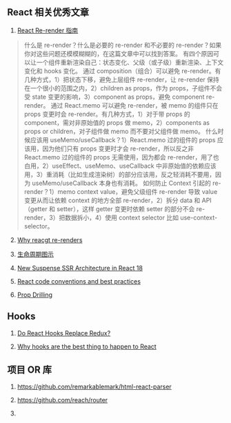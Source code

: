 ## React 相关优秀文章

1. [React Re-render 指南](https://www.developerway.com/posts/react-re-renders-guide)
> 什么是 re-render？什么是必要的 re-render 和不必要的 re-render？如果你对这些问题还模模糊糊的，在这篇文章中可以找到答案。
有四个原因可以让一个组件重新渲染自己：状态变化、父级（或子级）重新渲染、上下文变化和 hooks 变化。
通过 composition（组合）可以避免 re-render。有几种方式，1）把状态下移，避免上层组件 re-render，让 re-render 保持在一个很小的范围之内，2）children as props，作为 props，子组件不会受 state 变更的影响，3）component as props，避免 component re-render。
通过 React.memo 可以避免 re-render，被 memo 的组件只在 props 变更时会 re-render。有几种方式，1）对于带 props 的 component，需对非原始值的 props 做 memo，2）components as props or children，对子组件做 memo 而不要对父组件做 memo。
什么时候应该用 useMemo/useCallback？1）React.memo 过的组件的 props 应该用，因为他们只有 props 变更时才会 re-render，所以反之非 React.memo 过的组件的 props 无需使用，因为都会 re-render，用了也白用，2）useEffect、useMemo、useCallback 中非原始值的依赖应该用，3）重消耗（比如生成渲染树）的部分应该用，反之轻消耗不要用，因为 useMemo/useCallback 本身也有消耗。
如何防止 Context 引起的 re-render？1）memo context value，避免父级组件 re-render 导致 value 变更从而让依赖 context 的地方全部 re-render，2）拆分 data 和 API（getter 和 setter），这样 getter 变更时依赖 setter 的部分不会 re-render，3）把数据拆小，4）使用 context selector 比如 use-context-selector。

2. [Why reacgt re-renders](https://www.joshwcomeau.com/react/why-react-re-renders/)

3. [生命周期图示](https://projects.wojtekmaj.pl/react-lifecycle-methods-diagram/)

4. [New Suspense SSR Architecture in React 18](https://github.com/reactwg/react-18/discussions/37)

5. [React code conventions and best practices](https://levelup.gitconnected.com/react-code-conventions-and-best-practices-433e23ed69aa)

6. [Prop Drilling](https://kentcdodds.com/blog/prop-drilling)

## Hooks

1. [Do React Hooks Replace Redux?](https://medium.com/javascript-scene/do-react-hooks-replace-redux-210bab340672)

2. [Why hooks are the best thing to happen to React](https://stackoverflow.blog/2021/10/20/why-hooks-are-the-best-thing-to-happen-to-react/)
## 项目 OR 库

1. https://github.com/remarkablemark/html-react-parser

2. https://github.com/reach/router

3. 